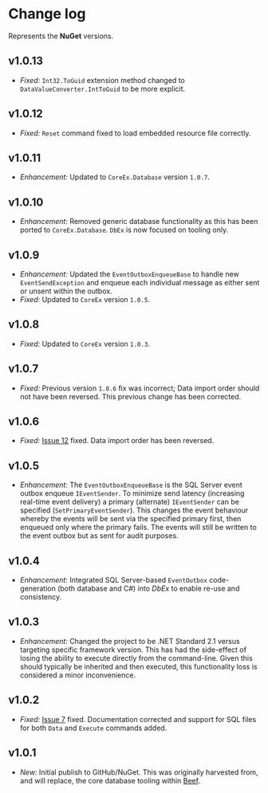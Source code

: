 ﻿# Change log

Represents the **NuGet** versions.

## v1.0.13
- *Fixed:* `Int32.ToGuid` extension method changed to `DataValueConverter.IntToGuid` to be more explicit.

## v1.0.12
- *Fixed:* `Reset` command fixed to load embedded resource file correctly.

## v1.0.11
- *Enhancement:* Updated to `CoreEx.Database` version `1.0.7`.

## v1.0.10
- *Enhancement:* Removed generic database functionality as this has been ported to `CoreEx.Database`. `DbEx` is now focused on tooling only.

## v1.0.9
- *Enhancement:* Updated the `EventOutboxEnqueueBase` to handle new `EventSendException` and enqueue each individual message as either sent or unsent within the outbox.
- *Fixed:* Updated to `CoreEx` version `1.0.5`.

## v1.0.8
- *Fixed:* Updated to `CoreEx` version `1.0.3`.

## v1.0.7
- *Fixed:* Previous version `1.0.6` fix was incorrect; Data import order should not have been reversed. This previous change has been corrected. 

## v1.0.6
- *Fixed:* [Issue 12](https://github.com/Avanade/DbEx/issues/12) fixed. Data import order has been reversed.

## v1.0.5
- *Enhancement:* The `EventOutboxEnqueueBase` is the SQL Server event outbox enqueue `IEventSender`. To minimize send latency (increasing real-time event delivery) a primary (alternate) `IEventSender` can be specified (`SetPrimaryEventSender`). This changes the event behaviour whereby the events will be sent via the specified primary first, then enqueued only where the primary fails. The events will still be written to the event outbox but as sent for audit purposes.

## v1.0.4
- *Enhancement:* Integrated SQL Server-based `EventOutbox` code-generation (both database and C#) into _DbEx_ to enable re-use and consistency.

## v1.0.3
- *Enhancement:* Changed the project to be .NET Standard 2.1 versus targeting specific framework version. This has had the side-effect of losing the ability to execute directly from the command-line. Given this should typically be inherited and then executed, this functionality loss is considered a minor inconvenience.

## v1.0.2
- *Fixed:* [Issue 7](https://github.com/Avanade/DbEx/issues/7) fixed. Documentation corrected and support for SQL files for both `Data` and `Execute` commands added.

## v1.0.1
- *New:* Initial publish to GitHub/NuGet. This was originally harvested from, and will replace, the core database tooling within [Beef](https://github.com/Avanade/Beef/tree/master/tools/Beef.Database.Core).